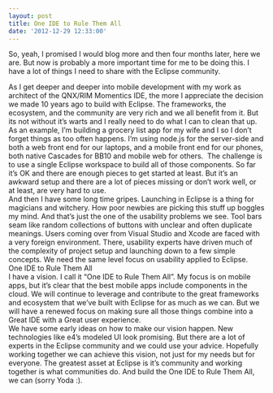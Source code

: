 ```yaml
---
layout: post
title: One IDE to Rule Them All
date: '2012-12-29 12:33:00'
---
```



So, yeah, I promised I would blog more and then four months later, here we are. But now is probably a more important time for me to be doing this. I have a lot of things I need to share with the Eclipse community.

<div></div><div>As I get deeper and deeper into mobile development with my work as architect of the QNX/RIM Momentics IDE, the more I appreciate the decision we made 10 years ago to build with Eclipse. The frameworks, the ecosystem, and the community are very rich and we all benefit from it. But its not without it’s warts and I really need to do what I can to clean that up.</div><div></div><div>As an example, I’m building a grocery list app for my wife and I so I don’t forget things as too often happens. I’m using node.js for the server-side and both a web front end for our laptops, and a mobile front end for our phones, both native Cascades for BB10 and mobile web for others.  The challenge is to use a single Eclipse workspace to build all of those components. So far it’s OK and there are enough pieces to get started at least. But it’s an awkward setup and there are a lot of pieces missing or don’t work well, or at least, are very hard to use.</div><div></div><div>And then I have some long time gripes. Launching in Eclipse is a thing for magicians and witchery. How poor newbies are picking this stuff up boggles my mind. And that’s just the one of the usability problems we see. Tool bars seam like random collections of buttons with unclear and often duplicate meanings. Users coming over from Visual Studio and Xcode are faced with a very foreign environment. There, usability experts have driven much of the complexity of project setup and launching down to a few simple concepts. We need the same level focus on usability applied to Eclipse.</div><div></div><div>One IDE to Rule Them All</div><div></div><div>I have a vision. I call it “One IDE to Rule Them All”. My focus is on mobile apps, but it’s clear that the best mobile apps include components in the cloud. We will continue to leverage and contribute to the great frameworks and ecosystem that we’ve built with Eclipse for as much as we can. But we will have a renewed focus on making sure all those things combine into a Great IDE with a Great user experience.</div><div></div><div>We have some early ideas on how to make our vision happen. New technologies like e4’s modeled UI look promising. But there are a lot of experts in the Eclipse community and we could use your advice. Hopefully working together we can achieve this vision, not just for my needs but for everyone. The greatest asset at Eclipse is it’s community and working together is what communities do. And build the One IDE to Rule Them All, we can (sorry Yoda :).</div>
